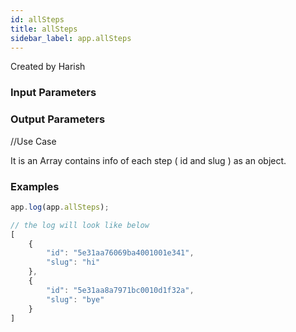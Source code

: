 ```yaml
---
id: allSteps
title: allSteps
sidebar_label: app.allSteps
---
```

Created by Harish

### Input Parameters

### Output Parameters

//Use Case

It is an Array contains info of each step ( id and slug ) as an object. 

### Examples

```javascript
app.log(app.allSteps);

// the log will look like below
[
    {
        "id": "5e31aa76069ba4001001e341",
        "slug": "hi"
    },
    {
        "id": "5e31aa8a7971bc0010d1f32a",
        "slug": "bye"
    }
]
```
